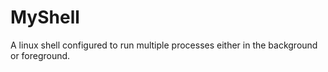 # MyShell
A linux shell configured to run multiple processes either in the background or foreground.
